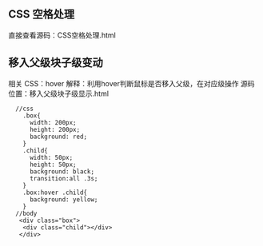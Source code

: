 ## CSS 空格处理

直接查看源码：CSS空格处理.html

## 移入父级块子级变动

相关 CSS：hover
解释：利用hover判断鼠标是否移入父级，在对应级操作
源码位置：移入父级块子级显示.html
```
  //css
    .box{
      width: 200px;
      height: 200px;
      background: red;
    }
    .child{
      width: 50px;
      height: 50px;
      background: black;
      transition:all .3s;
    }
    .box:hover .child{
      background: yellow;
    }
  //body
   <div class="box">
    <div class="child"></div>
   </div>
```

